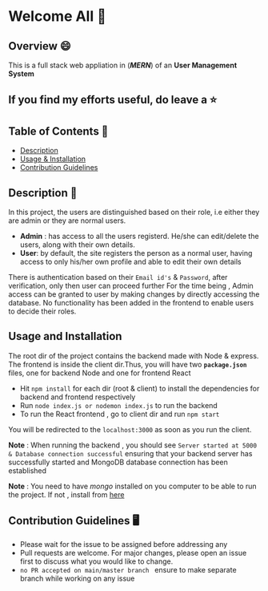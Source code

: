 # Welcome All 👋

## Overview 😄 

This is a full stack web appliation in (***MERN***) of an **User Management System**

## If you find my efforts useful, do leave a ⭐

## Table of Contents 📑

- [Description](##description)
- [Usage & Installation](##usage-and-installation)
- [Contribution Guidelines](##contribution-guidelines)

## Description 💁

In this project, the users are distinguished based on their role, i.e either they are admin or they are normal users.

- **Admin** : has access to all the users registerd. He/she can edit/delete the users, along with their own details.
- **User**: by default, the site registers the person as a normal user, having access to only his/her own profile and able to edit their own details

There is authentication based on their `Email id's` & `Password`, after verification, only then user can proceed further
For the time being , Admin access can be granted to user by making changes by directly accessing the database. No functionality has
been added in the frontend to enable users to decide their roles.

## Usage and Installation

The root dir of the project contains the backend made with Node & express. The frontend is inside the client dir.Thus, you will have two **`package.json`** files, one for backend Node and one for frontend React

- Hit `npm install` for each dir (root & client) to install the dependencies for backend and frontend respectively
- Run `node index.js or nodemon index.js` to run the backend
- To run the React frontend , go to client dir and run `npm start`

You will be redirected to the `localhost:3000` as soon as you run the client.

**Note** : When running the backend , you should see `Server started at 5000 & Database connection successful` ensuring that your backend server has successfully started and MongoDB database connection has been established

**Note** : You need to have _mongo_ installed on you computer to be able to run the project. If not , install from [here](https://docs.mongodb.com/manual/installation/)

## Contribution Guidelines 🖥️

- Please wait for the issue to be assigned before addressing any
- Pull requests are welcome. For major changes, please open an issue first to discuss what you would like to change.
- `no PR accepted on main/master branch ` ensure to make separate branch while working on any issue
